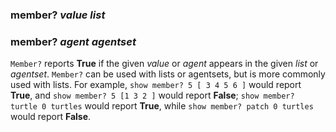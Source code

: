 ### **member?** *value* *list*
### **member?** *agent* *agentset*
 `Member?` reports **True** if the given *value* or *agent* appears in the given *list* or *agentset*. `Member?` can be used with lists or agentsets, but is more commonly used with lists. For example, `show member? 5 [ 3 4 5 6 ]` would report **True**, and `show member? 5 [1 3 2 ]` would report **False**; `show member? turtle 0 turtles` would report **True**, while    `show member? patch 0 turtles` would report **False**. 